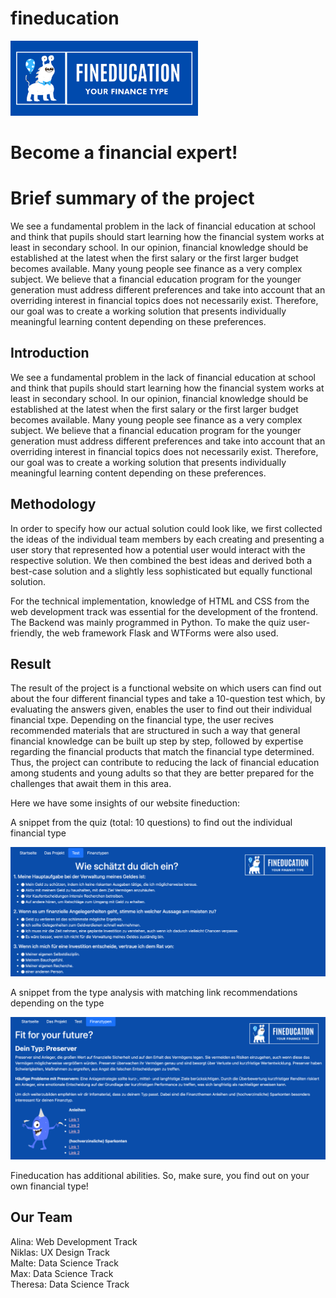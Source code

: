 # fineducation

<img src="images/Fineducation.Logo.png" width="300">

# Become a financial expert!

# Brief summary of the project

We see a fundamental problem in the lack of financial education at school and think that pupils should start learning how the financial system works at least in secondary school. In our opinion, financial knowledge should be established at the latest when the first salary or the first larger budget becomes available. Many young people see finance as a very complex subject. We believe that a financial education program for the younger generation must address different preferences and take into account that an overriding interest in financial topics does not necessarily exist. Therefore, our goal was to create a working solution that presents individually meaningful learning content depending on these preferences. 

## Introduction

We see a fundamental problem in the lack of financial education at school and think that pupils should start learning how the financial system works at least in secondary school. In our opinion, financial knowledge should be established at the latest when the first salary or the first larger budget becomes available. Many young people see finance as a very complex subject. We believe that a financial education program for the younger generation must address different preferences and take into account that an overriding interest in financial topics does not necessarily exist. Therefore, our goal was to create a working solution that presents individually meaningful learning content depending on these preferences. 

## Methodology

In order to specify how our actual solution could look like, we first collected the ideas of the individual team members by each creating and presenting a user story that represented how a potential user would interact with the respective solution. We then combined the best ideas and derived both a best-case solution and a slightly less sophisticated but equally functional solution. 

For the technical implementation, knowledge of HTML and CSS from the web development track was essential for the development of the frontend. The Backend was mainly programmed in Python. To make the quiz user-friendly, the web framework Flask and WTForms were also used. 


## Result

The result of the project is a functional website on which users can find out about the four different financial types and take a 10-question test which, by evaluating the answers given, enables the user to find out their individual financial txpe. Depending on the financial type, the user recives recommended materials that are structured in such a way that general financial knowledge can be built up step by step, followed by expertise regarding the financial products that match the financial type determined. Thus, the project can contribute to reducing the lack of financial education among students and young adults so that they are better prepared for the challenges that await them in this area. 

Here we have some insights of our website fineduction:

A snippet from the quiz (total: 10 questions) to find out the individual financial type

<img src="images/Test.png" width="700"> 

A snippet from the type analysis with matching link recommendations depending on the type

<img src="images/Testresult.png" width="700"> 

Fineducation has additional abilities. So, make sure, you find out on your own financial type!

## Our Team

Alina: Web Development Track <br>
Niklas: UX Design Track <br>
Malte: Data Science Track <br>
Max: Data Science Track <br>
Theresa: Data Science Track <br>


